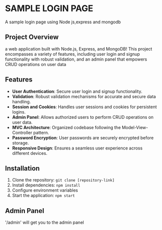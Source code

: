 # SAMPLE LOGIN PAGE

A sample login page using Node js,express and mongodb

## Project Overview

 a web application built with Node.js, Express, and MongoDB! This project encompasses a variety of features, 
 including user login and signup functionality with robust validation, and an admin panel that empowers CRUD operations on user data

## Features

- **User Authentication**: Secure user login and signup functionality.
- **Validation**: Robust validation mechanisms for accurate and secure data handling.
- **Session and Cookies**: Handles user sessions and cookies for persistent logins.
- **Admin Panel**: Allows authorized users to perform CRUD operations on user data.
- **MVC Architecture**: Organized codebase following the Model-View-Controller pattern.
- **Password Encryption**: User passwords are securely encrypted before storage.
- **Responsive Design**: Ensures a seamless user experience across different devices.

## Installation

1. Clone the repository: `git clone [repository-link]`
2. Install dependencies: `npm install`
3. Configure environment variables
4. Start the application: `npm start`

## Admin Panel
'/admin' will get you to the admin panel

